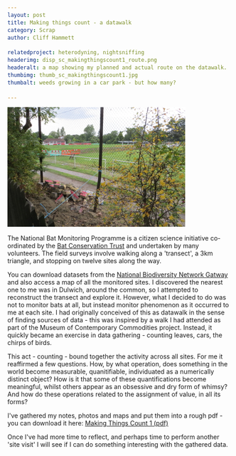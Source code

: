 ```yaml
---
layout: post
title: Making things count - a datawalk
category: Scrap
author: Cliff Hammett

relatedproject: heterodyning, nightsniffing
headerimg: disp_sc_makingthingscount1_route.png
headeralt: a map showing my planned and actual route on the datawalk.
thumbimg: thumb_sc_makingthingscount1.jpg
thumbalt: weeds growing in a car park - but how many?

---
```

![A photograph of a sports ground with many red objects](/resources/img/scrap_makingthingscount1_pic.jpg)

The National Bat Monitoring Programme is a citizen science initiative co-ordinated by the [Bat Conservation Trust](http://www.bats.org.uk) and undertaken by many volunteers. The field surveys involve walking along a 'transect', a 3km triangle, and stopping on twelve sites along the way.

You can download datasets from the [National Biodiversity Network Gatway](http://data.nbn.org.uk) and also access a map of all the monitored sites. I discovered the nearest one to me was in Dulwich, around the common, so I attempted to reconstruct the transect and explore it. However, what I decided to do was not to monitor bats at all, but instead monitor phenomenon as it occurred to me at each site. I had originally conceived of this as datawalk in the sense of finding sources of data - this was inspired by a walk I had attended as part of the Museum of Contemporary Commodities project. Instead, it quickly became an exercise in data gathering - counting leaves, cars, the chirps of birds.

This act - counting - bound together the activity across all sites. For me it reaffirmed a few questions. How, by what operation, does something in the world become measurable, quanitifiable, individuated as a numerically distinct object? How is it that some of these quantifications become meaningful, whilst others appear as an obsessive and dry form of whimsy? And how do these operations related to the assignment of value, in all its forms?

I've gathered my notes, photos and maps and put them into a rough pdf - you can download it here: [Making Things Count 1 (pdf)](/resources/doc/datawalk_dulwich_20150817.pdf)

Once I've had more time to reflect, and perhaps time to perform another 'site visit' I will see if I can do something interesting with the gathered data.
